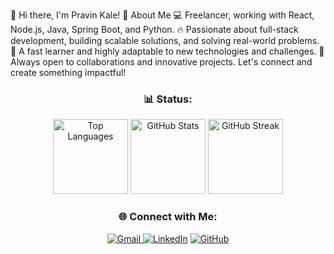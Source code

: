 👋 Hi there, I'm Pravin Kale!
🚀 About Me
💻 Freelancer, working with React, Node.js, Java, Spring Boot, and Python.
🔥 Passionate about full-stack development, building scalable solutions, and solving real-world problems.
🚀 A fast learner and highly adaptable to new technologies and challenges.
🤝 Always open to collaborations and innovative projects.
Let's connect and create something impactful!

<h3 align="center">📊 Status:</h3>
<p align="center">
  <img src="https://github-readme-stats.vercel.app/api/top-langs?username=pravinpk2002&layout=compact&theme=radical" alt="Top Languages" height="120"/>
  <img src="https://github-readme-stats.vercel.app/api?username=pravinpk2002&show_icons=true&theme=radical" alt="GitHub Stats" height="120"/>
  <img src="https://github-readme-streak-stats.herokuapp.com/?user=pravinpk2002&theme=radical" alt="GitHub Streak" height="120"/>


</p>


<h3 align="center">🌐 Connect with Me:</h3>
<p align="center">
<a href="mailto:kalepravin711@gmail.com">
  <img src="https://img.shields.io/badge/Gmail-red?style=for-the-badge&logo=gmail&logoColor=white" alt="Gmail">
</a>
  <a href="https://www.linkedin.com/in/pravin-kale-833348253/" target="_blank"><img src="https://img.shields.io/badge/LinkedIn-blue?style=for-the-badge&logo=linkedin&logoColor=white" alt="LinkedIn"></a>
  <a href="https://github.com/pravinpk2002/" target="_blank"><img src="https://img.shields.io/badge/GitHub-black?style=for-the-badge&logo=github&logoColor=white" alt="GitHub"></a>
</p>




